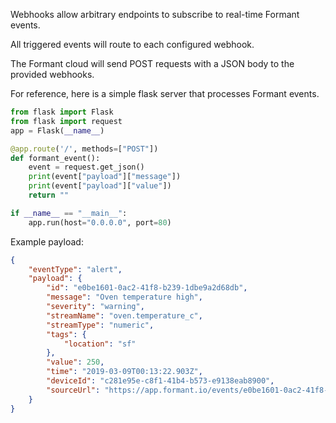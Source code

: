 Webhooks allow arbitrary endpoints to subscribe to real-time Formant events.

All triggered events will route to each configured webhook.

The Formant cloud will send POST requests with a JSON body to the provided webhooks.

For reference, here is a simple flask server that processes Formant events.

```python
from flask import Flask
from flask import request
app = Flask(__name__)

@app.route('/', methods=["POST"])
def formant_event():
    event = request.get_json()
    print(event["payload"]["message"])
    print(event["payload"]["value"])
    return ""

if __name__ == "__main__":
    app.run(host="0.0.0.0", port=80)
```

Example payload:

```json
{
    "eventType": "alert",
    "payload": {
        "id": "e0be1601-0ac2-41f8-b239-1dbe9a2d68db",
        "message": "Oven temperature high",
        "severity": "warning",
        "streamName": "oven.temperature_c",
        "streamType": "numeric",
        "tags": {
            "location": "sf"
        },
        "value": 250,
        "time": "2019-03-09T00:13:22.903Z",
        "deviceId": "c281e95e-c8f1-41b4-b573-e9138eab8900",
        "sourceUrl": "https://app.formant.io/events/e0be1601-0ac2-41f8-b239-1dbe9a2d68db"
    }
}
```
